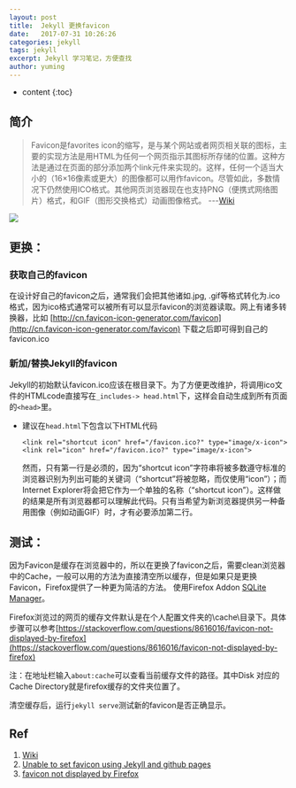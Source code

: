 ```yaml
---
layout: post
title:  Jekyll 更换favicon
date:   2017-07-31 10:26:26
categories: jekyll
tags: jekyll
excerpt: Jekyll 学习笔记，方便查找
author: yuming
---
```


* content
{:toc}

## 简介
>Favicon是favorites icon的缩写，是与某个网站或者网页相关联的图标，主要的实现方法是用HTML为任何一个网页指示其图标所存储的位置。这种方法是通过在页面的<head>部分添加两个link元件来实现的。这样，任何一个适当大小的（16×16像素或更大）的图像都可以用作favicon。尽管如此，多数情况下仍然使用ICO格式。其他网页浏览器现在也支持PNG（便携式网络图片）格式，和GIF（图形交换格式）动画图像格式。
>                    ---[Wiki](https://zh.wikipedia.org/wiki/Favicon)  

![](https://media.licdn.com/mpr/mpr/shrinknp_800_800/p/6/005/06e/31b/2cb05e2.jpg)

## 更换：

### 获取自己的favicon
在设计好自己的favicon之后，通常我们会把其他诸如.jpg, .gif等格式转化为.ico格式，因为ico格式通常可以被所有可以显示favicon的浏览器读取。网上有诸多转换器，比如
[http://cn.favicon-icon-generator.com/favicon](http://cn.favicon-icon-generator.com/favicon)
下载之后即可得到自己的favicon.ico


### 新加/替换Jekyll的favicon
Jekyll的初始默认favicon.ico应该在根目录下。为了方便更改维护，将调用ico文件的HTMLcode直接写在`_includes-> head.html`下，这样会自动生成到所有页面的`<head>`里。
- 建议在`head.html`下包含以下HTML代码
  ```
  <link rel="shortcut icon" href="/favicon.ico?" type="image/x-icon">
  <link rel="icon" href="/favicon.ico?" type="image/x-icon">
  ```
  
  然而，只有第一行是必须的，因为“shortcut icon”字符串将被多数遵守标准的浏览器识别为列出可能的关键词（“shortcut”将被忽略，而仅使用“icon”）；而Internet Explorer将会把它作为一个单独的名称（“shortcut icon”）。这样做的结果是所有浏览器都可以理解此代码。只有当希望为新浏览器提供另一种备用图像（例如动画GIF）时，才有必要添加第二行。 

## 测试：

因为Favicon是缓存在浏览器中的，所以在更换了favicon之后，需要clean浏览器中的Cache，一般可以用的方法为直接清空所以缓存，但是如果只是更换Favicon，Firefox提供了一种更为简洁的方法。
使用Firefox Addon [SQLite Manager](https://addons.mozilla.org/en-US/firefox/addon/sqlite-manager/)。


Firefox浏览过的网页的缓存文件默认是在个人配置文件夹的\cache\目录下。具体步骤可以参考[https://stackoverflow.com/questions/8616016/favicon-not-displayed-by-firefox](https://stackoverflow.com/questions/8616016/favicon-not-displayed-by-firefox)

注：在地址栏输入`about:cache`可以查看当前缓存文件的路径。其中Disk 对应的Cache Directory就是firefox缓存的文件夹位置了。

清空缓存后，运行`jekyll serve`测试新的favicon是否正确显示。


## Ref
1. [Wiki](https://zh.wikipedia.org/wiki/Favicon)
2. [Unable to set favicon using Jekyll and github pages](https://stackoverflow.com/questions/30551501/unable-to-set-favicon-using-jekyll-and-github-pages)
3. [favicon not displayed by Firefox](https://stackoverflow.com/questions/8616016/favicon-not-displayed-by-firefox)

